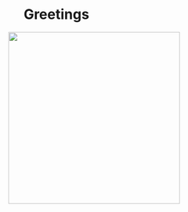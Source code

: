 
<h1 align="center"">Greetings</h1>
<div style="margin=10px;">
 <img align="right" width="350px" hight="350px" src="https://img.freepik.com/free-photo/adorable-looking-kitten-with-yarn_23-2150886292.jpg?semt=ais_hybrid">
</div>


